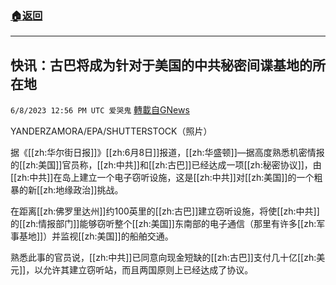 ###  [:house:返回](README.md)
---


## 快讯：古巴将成为针对于美国的中共秘密间谍基地的所在地
`6/8/2023 12:56 PM UTC 爱哭鬼` [轉載自GNews](https://gnews.org/articles/1368577)

YANDERZAMORA/EPA/SHUTTERSTOCK（照片）


据《[[zh:华尔街日报]]》[[zh:6月8日]]报道，[[zh:华盛顿]]—据高度熟悉机密情报的[[zh:美国]]官员称，[[zh:中共]]和[[zh:古巴]]已经达成一项[[zh:秘密协议]]，由[[zh:中共]]在岛上建立一个电子窃听设施，这是[[zh:中共]]对[[zh:美国]]的一个粗暴的新[[zh:地缘政治]]挑战。

  

在距离[[zh:佛罗里达州]]约100英里的[[zh:古巴]]建立窃听设施，将使[[zh:中共]]的[[zh:情报部门]]能够窃听整个[[zh:美国]]东南部的电子通信（那里有许多[[zh:军事基地]]）并监视[[zh:美国]]的船舶交通。

  

熟悉此事的官员说，[[zh:中共]]已同意向现金短缺的[[zh:古巴]]支付几十亿[[zh:美元]]，以允许其建立窃听站，而且两国原则上已经达成了协议。
